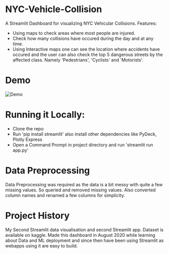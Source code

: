 # NYC-Vehicle-Collision
A Streamlit Dashboard for visualizing NYC Vehicular Collisions. Features:
- Using maps to check areas where most people are injured.
- Check how many collisions have occured during the day and at any time.
- Using Interactive maps one can see the location where accidents have occured and the user can also check the top 5 dangerous streets by the affected class. Namely 'Pedestrians', 'Cyclists' and 'Motorists'.

# Demo
![Demo](https://user-images.githubusercontent.com/51918054/120119674-9f8da180-c1b6-11eb-866a-5cb6c6da1b10.gif)

# Running it Locally:
- Clone the repo
- Run 'pip install streamlit' also install other dependencies like PyDeck, Plotly Express
- Open a Command Prompt in project directory and run 'streamlit run app.py'

# Data Preprocessing
Data Preprocessing was required as the data is a bit messy with quite a few missing values. So queried and removed missing values. Also converted column names and renamed a few columns for simplicity.

# Project History
My Second Streamlit data visualisation and second Streamlit app. Dataset is available on kaggle. Made this dashboard in August 2020 while learning about Data and ML deployment and since then have been using Streamlit as webapps using it are easy to build.
